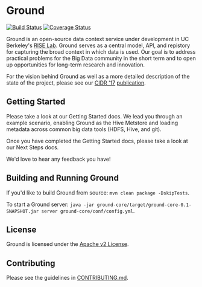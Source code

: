 # Ground

[![Build Status](https://amplab.cs.berkeley.edu/jenkins/buildStatus/icon?job=Ground-PRB)](https://amplab.cs.berkeley.edu/jenkins/job/Ground-PRB/)
[![Coverage Status](https://coveralls.io/repos/github/ground-context/ground/badge.svg?branch=master)](https://coveralls.io/github/ground-context/ground?branch=master)

Ground is an open-source data context service under development in UC Berkeley's [RISE Lab](http://rise.cs.berkeley.edu). Ground serves as a central model, API, and repistory for capturing the broad context in which data is used. Our goal is to address practical problems for the Big Data community in the short term and to open up opportunities for long-term research and innovation.

For the vision behind Ground as well as a more detailed description of the state of the project, please see our [CIDR '17](http://cidrdb.org/cidr2017/) [publication](CIDR17.pdf).

## Getting Started

Please take a look at our Getting Started docs. We lead you through an example scenario, enabling Ground as the Hive Metstore and loading metadata across common big data tools (HDFS, Hive, and git).

Once you have completed the Getting Started docs, please take a look at our Next Steps docs.

We'd love to hear any feedback you have!

## Building and Running Ground

If you'd like to build Ground from source:
`mvn clean package -DskipTests`.

To start a Ground server: `java -jar ground-core/target/ground-core-0.1-SNAPSHOT.jar server ground-core/conf/config.yml`.

## License

Ground is licensed under the [Apache v2 License](http://www.apache.org/licenses/LICENSE-2.0).

## Contributing

Please see the guidelines in [CONTRIBUTING.md](https://github.com/ground-context/ground/blob/master/CONTRIBUTING.md).
